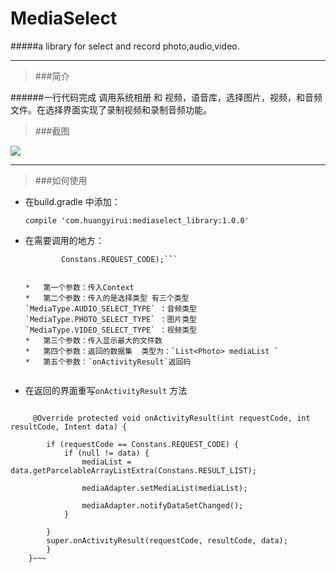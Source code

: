 # MediaSelect
#####a library for select and record photo,audio,video.


----------

> ###简介

######一行代码完成 调用系统相册 和 视频，语音库，选择图片，视频，和音频文件。在选择界面实现了录制视频和录制音频功能。


> ###截图


![](https://github.com/hyr0318/MediaSelect/blob/master/gif/gif.gif)

----------
> ###如何使用

*	在build.gradle 中添加：


    `compile 'com.huangyirui:mediaselect_library:1.0.0'`


*	在需要调用的地方：


	```  MediaSelectActivity.openActivity(this, MediaType.PHOTO_SELECT_TYPE, 1000, mediaList,
            Constans.REQUEST_CODE);``` 


	*	第一个参数：传入Context
	*	第二个参数：传入的是选择类型 有三个类型  `MediaType.AUDIO_SELECT_TYPE` ：音频类型 `MediaType.PHOTO_SELECT_TYPE` ：图片类型 `MediaType.VIDEO_SELECT_TYPE` ：视频类型
	*	第三个参数：传入显示最大的文件数
	*	第四个参数：返回的数据集  类型为：`List<Photo> mediaList `
	*	第五个参数：`onActivityResult`返回码 


*	在返回的界面重写`onActivityResult` 方法


~~~   

	 @Override protected void onActivityResult(int requestCode, int resultCode, Intent data) {

        if (requestCode == Constans.REQUEST_CODE) {
            if (null != data) {
                mediaList =  data.getParcelableArrayListExtra(Constans.RESULT_LIST);

                mediaAdapter.setMediaList(mediaList);

                mediaAdapter.notifyDataSetChanged();
            }

        }
        super.onActivityResult(requestCode, resultCode, data);
    	}
	}~~~
